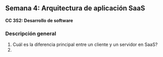 ## Semana 4: Arquitectura de aplicación SaaS

**CC 3S2: Desarrollo de software**

### Descripción general

1. Cuál es la diferencia principal entre un cliente y un servidor en SaaS?
2. 



